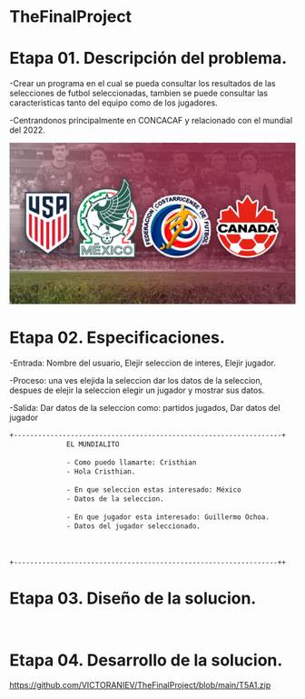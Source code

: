 # TheFinalProject

# Etapa 01. Descripción del problema.

-Crear un programa en el cual se pueda consultar los resultados de las selecciones de futbol seleccionadas, tambien se puede consultar las caracteristicas tanto del equipo como de los jugadores. 

-Centrandonos principalmente en CONCACAF y relacionado con el mundial del 2022.

![](https://github.com/VICTORANIEV/TheFinalProject/blob/main/concacaf.2.0.jpg)

# Etapa 02. Especificaciones.

-Entrada:
Nombre del usuario, Elejir seleccion de interes, Elejir jugador.

-Proceso:
una ves elejida la seleccion dar los datos de la seleccion, despues de elejir la seleccion elegir un jugador y mostrar sus datos.

-Salida:
Dar datos de la seleccion como: partidos jugados, Dar datos del jugador 

~~~
+------------------------------------------------------------------+
              EL MUNDIALITO

              - Como puedo llamarte: Cristhian
              - Hola Cristhian.

              - En que seleccion estas interesado: México
              - Datos de la seleccion.
              
              - En que jugador esta interesado: Guillermo Ochoa.
              - Datos del jugador seleccionado.



+-----------------------------------------------------------------++
~~~


# Etapa 03. Diseño de la solucion.
![]()

# Etapa 04. Desarrollo de la solucion.

https://github.com/VICTORANIEV/TheFinalProject/blob/main/T5A1.zip

